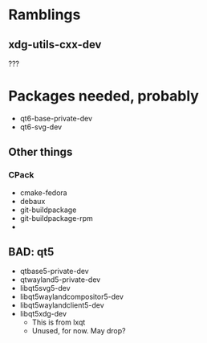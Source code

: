 # Ramblings

## xdg-utils-cxx-dev

???

# Packages needed, probably

* qt6-base-private-dev
* qt6-svg-dev

## Other things

### CPack

* cmake-fedora
* debaux
* git-buildpackage
* git-buildpackage-rpm
* 

## BAD: qt5
* qtbase5-private-dev
* qtwayland5-private-dev
* libqt5svg5-dev
* libqt5waylandcompositor5-dev
* libqt5waylandclient5-dev
* libqt5xdg-dev
  * This is from lxqt
  * Unused, for now. May drop?